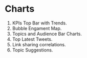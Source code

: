 # Charts

1. KPIs Top Bar with Trends.
2. Bubble Engament Map.
3. Topics and Audience Bar Charts.
4. Top Latest Tweets.
5. Link sharing correlations.
6. Topic Suggestions.
